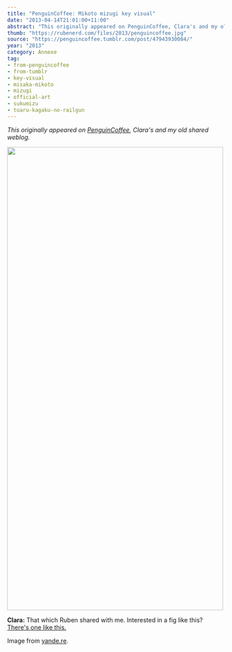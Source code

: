```yaml
---
title: "PenguinCoffee: Mikoto mizugi key visual"
date: "2013-04-14T21:01:00+11:00"
abstract: "This originally appeared on PenguinCoffee, Clara's and my old shared weblog."
thumb: "https://rubenerd.com/files/2013/penguincoffee.jpg"
source: "https://penguincoffee.tumblr.com/post/47943930084/"
year: "2013"
category: Annexe
tag:
- from-penguincoffee
- from-tumblr
- key-visual
- misaka-mikoto
- mizugi
- official-art
- sukumizu
- toaru-kagaku-no-railgun
---
```

*This originally appeared on [PenguinCoffee](https://rubenerd.com/tag/from-penguincoffee/), Clara's and my old shared weblog.*

<img src="https://rubenerd.com/files/museum/penguincoffee-47943930084@1x.jpg" alt="" style="width:500px; height:1071px;" srcset="https://rubenerd.com/files/museum/penguincoffee-47943930084@1x.jpg 1x, https://rubenerd.com/files/museum/penguincoffee-47943930084@2x.jpg 2x" />

**Clara:** That which Ruben shared with me. Interested in a fig like this? <a href="http://myfigurecollection.net/item/12047">There's one like this.</a>

Image from <a href="https://yande.re/post/show/158248/misaka_mikoto-stick_poster-swimsuits-tanaka_yuuich">yande.re</a>.

